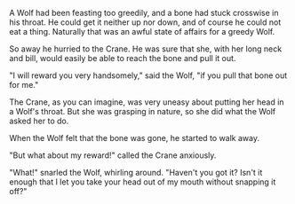A Wolf had been feasting too greedily, and a bone had stuck
crosswise in his throat. He could get it neither up nor down, and
of course he could not eat a thing. Naturally that was an awful
state of affairs for a greedy Wolf.

So away he hurried to the Crane. He was sure that she, with her
long neck and bill, would easily be able to reach the bone and
pull it out.

"I will reward you very handsomely," said the Wolf, "if you pull
that bone out for me."

The Crane, as you can imagine, was very uneasy about putting her
head in a Wolf's throat. But she was grasping in nature, so she
did what the Wolf asked her to do.

When the Wolf felt that the bone was gone, he started to walk
away.

"But what about my reward!" called the Crane anxiously.

"What!" snarled the Wolf, whirling around. "Haven't you got it?
Isn't it enough that I let you take your head out of my mouth
without snapping it off?"
